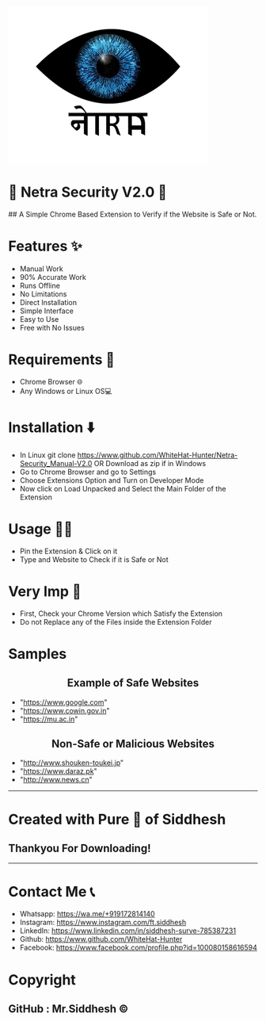 ![](logo.png)
<h1 style=bold>🔰 Netra Security V2.0 🔰</h1>
## A Simple Chrome Based Extension to Verify if the Website is Safe or Not.

# Features ✨
- Manual Work
- 90% Accurate Work
- Runs Offline
- No Limitations
- Direct Installation
- Simple Interface
- Easy to Use
- Free with No Issues

# Requirements 📂
- Chrome Browser 🌐
- Any Windows or Linux OS💻

# Installation ⬇️
- In Linux git clone https://www.github.com/WhiteHat-Hunter/Netra-Security_Manual-V2.0  OR  Download as zip if in Windows
- Go to Chrome Browser and go to Settings
- Choose Extensions Option and Turn on Developer Mode
- Now click on Load Unpacked and Select the Main Folder of the Extension

# Usage 👨‍💻
- Pin the Extension & Click on it
- Type and Website to Check if it is Safe or Not

# Very Imp 🔴
- First, Check your Chrome Version which Satisfy the Extension
- Do not Replace any of the Files inside the Extension Folder

# Samples

<h2 align="center"> Example of Safe Websites </h2>

- "https://www.google.com"
- "https://www.cowin.gov.in"
- "https://mu.ac.in"

<h2 align="center"> Non-Safe or Malicious Websites </h2>

- "http://www.shouken-toukei.jp"
- "https://www.daraz.pk"
- "http://www.news.cn"

--------------------------------------------------------------------------------------------------------------------

<h1>Created with Pure 🖤 of Siddhesh</h1>

<h2 style=Bold>Thankyou For Downloading!</h2>

--------------------------------------------------------------------------------------------------------------------

# Contact Me 📞
- Whatsapp: https://wa.me/+919172814140
- Instagram: https://www.instagram.com/ft.siddhesh
- LinkedIn: https://www.linkedin.com/in/siddhesh-surve-785387231
- Github: https://www.github.com/WhiteHat-Hunter
- Facebook: https://www.facebook.com/profile.php?id=100080158616594

# Copyright
## GitHub : Mr.Siddhesh ©️

